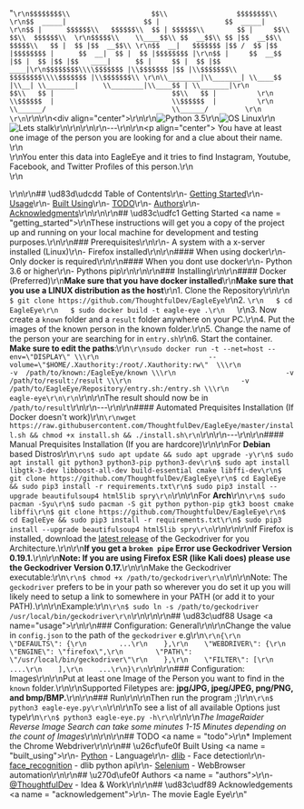 "```\r\n$$$$$$$$\\                    $$\\                 $$$$$$$$\\                    \r\n$$  _____|                   $$ |                $$  _____|                   \r\n$$ |      $$$$$$\\   $$$$$$\\  $$ | $$$$$$\\        $$ |     $$\\   $$\\  $$$$$$\\  \r\n$$$$$\\    \\____$$\\ $$  __$$\\ $$ |$$  __$$\\       $$$$$\\   $$ |  $$ |$$  __$$\\ \r\n$$  __|   $$$$$$$ |$$ /  $$ |$$ |$$$$$$$$ |      $$  __|  $$ |  $$ |$$$$$$$$ |\r\n$$ |     $$  __$$ |$$ |  $$ |$$ |$$   ____|      $$ |     $$ |  $$ |$$   ____|\r\n$$$$$$$$\\\\$$$$$$$ |\\$$$$$$$ |$$ |\\$$$$$$$\\       $$$$$$$$\\\\$$$$$$$ |\\$$$$$$$\\ \r\n\\________|\\_______| \\____$$ |\\__| \\_______|      \\________|\\____$$ | \\_______|\r\n                   $$\\   $$ |                             $$\\   $$ |          \r\n                   \\$$$$$$  |                             \\$$$$$$  |          \r\n                    \\______/                               \\______/         \r\n                                                                      \r\n```\r\n\r\n<div align=\"center\">\r\n\r\n![Python 3.5](https://img.shields.io/badge/Python-3.6%2B-blue.svg)\r\n![OS Linux](https://img.shields.io/badge/Supported%20OS-Linux-yellow.svg)\r\n![Lets stalk](https://img.shields.io/badge/Stalkermode-Activated-red.svg)\r\n\r\n</div>\r\n\r\n---\r\n\r\n<p align=\"center\"> You have at least one image of the person you are looking for and a clue about their name. \r\n<br>\r\nYou enter this data into EagleEye and it tries to find Instagram, Youtube, Facebook, and Twitter Profiles of this person.\r\n    <br> \r\n</p>\r\n\r\n## \ud83d\udcdd Table of Contents\r\n- [Getting Started](#getting_started)\r\n- [Usage](#usage)\r\n- [Built Using](#built_using)\r\n- [TODO](#todo)\r\n- [Authors](#authors)\r\n- [Acknowledgments](#acknowledgement)\r\n\r\n\r\n## \ud83c\udfc1 Getting Started <a name = \"getting_started\"></a>\r\nThese instructions will get you a copy of the project up and running on your local machine for development and testing purposes.\r\n\r\n### Prerequisites\r\n\r\n- A system with a x-server installed (Linux)\r\n- Firefox installed\r\n\r\n#### When using docker\r\n- Only docker is required\r\n\r\n#### When you dont use docker\r\n- Python 3.6 or higher\r\n- Pythons pip\r\n\r\n\r\n### Installing\r\n\r\n#### Docker (Preferred)\r\n**Make sure that you have docker installed**\r\n**Make sure that you use a LINUX distribution as the host**\r\n1. Clone the Repository\r\n\r\n   ``` $ git clone https://github.com/ThoughtfulDev/EagleEye ```\r\n2. ```\r\n   $ cd EagleEye\r\n   $ sudo docker build -t eagle-eye .\r\n   ```\r\n3. Now create a `known` folder and a `result` folder anywhere on your PC.\r\n4. Put the images of the known person in the known folder.\r\n5. Change the name of the person your are searching for in `entry.sh`\r\n6. Start the container. **Make sure to edit the paths**:\r\n```\r\nsudo docker run -t --net=host --env=\"DISPLAY\" \\\r\n                           --volume=\"$HOME/.Xauthority:/root/.Xauthority:rw\"  \\\r\n                           -v  /path/to/known:/EagleEye/known \\\r\n                           -v  /path/to/result:/result \\\r\n                           -v /path/to/EagleEye/Repository/entry.sh:/entry.sh \\\r\n                           eagle-eye\r\n\r\n```\r\n\r\nThe result should now be in `/path/to/result`\r\n\r\n---\r\n\r\n#### Automated Prequisites Installation (If Docker doesn't work)\r\n```\r\nwget https://raw.githubusercontent.com/ThoughtfulDev/EagleEye/master/install.sh && chmod +x install.sh && ./install.sh\r\n```\r\n\r\n---\r\n\r\n#### Manual Prequisites Installation (If you are hardcore)\r\n\r\nFor **Debian** based Distros\r\n```\r\n$ sudo apt update && sudo apt upgrade -y\r\n$ sudo apt install git python3 python3-pip python3-dev\r\n$ sudo apt install libgtk-3-dev libboost-all-dev build-essential cmake libffi-dev\r\n$ git clone https://github.com/ThoughtfulDev/EagleEye\r\n$ cd EagleEye && sudo pip3 install -r requirements.txt\r\n$ sudo pip3 install --upgrade beautifulsoup4 html5lib spry\r\n```\r\n\r\nFor **Arch**\r\n```\r\n$ sudo pacman -Syu\r\n$ sudo pacman -S git python python-pip gtk3 boost cmake libffi\r\n$ git clone https://github.com/ThoughtfulDev/EagleEye\r\n$ cd EagleEye && sudo pip3 install -r requirements.txt\r\n$ sudo pip3 install --upgrade beautifulsoup4 html5lib spry\r\n```\r\n\r\n\r\nIf Firefox is installed, download the [latest release](https://github.com/mozilla/geckodriver/releases/latest) of the Geckodriver for you Architecture.\r\n\r\n**If you get a `broken pipe` Error use Geckodriver Version 0.19.1.**\r\n\r\n**Note: If you are using Firefox ESR (like Kali does) please use the Geckodriver Version 0.17.**\r\n\r\nMake the Geckodriver executable:\r\n```\r\n$ chmod +x /path/to/geckodriver\r\n```\r\n\r\nNote: The `geckodriver` prefers to be in your path so wherever you do set it up you will likely need to setup a link to somewhere in your PATH (or add it to your PATH).\r\n\r\nExample:\r\n```\r\n$ sudo ln -s /path/to/geckodriver /usr/local/bin/geckodriver\r\n```\r\n\r\n\r\n## \ud83c\udf88 Usage <a name=\"usage\"></a>\r\n\r\n### Configuration: General\r\n\r\nChange the value in `config.json` to the path of the `geckodriver` e.g\r\n```\r\n{\r\n    \"DEFAULTS\": {\r\n        ...\r\n    },\r\n    \"WEBDRIVER\": {\r\n        \"ENGINE\": \"firefox\",\r\n        \"PATH\": \"/usr/local/bin/geckodriver\"\r\n    },\r\n    \"FILTER\": [\r\n        ....\r\n    ],\r\n    ...\r\n}\r\n```\r\n\r\n### Configuration: Images\r\n\r\nPut at least one Image of the Person you want to find in the `known` folder.\r\n\r\nSupported Filetypes are: **jpg/JPG, jpeg/JPEG, png/PNG, and bmp/BMP.**\r\n\r\n### Run\r\n\r\nThen run the program ;)\r\n```\r\n$ python3 eagle-eye.py\r\n```\r\n\r\nTo see a list of all available Options just type\r\n```\r\n$ python3 eagle-eye.py -h\r\n```\r\n\r\n*The ImageRaider Reverse Image Search can take some minutes 1-15 Minutes depending on the count of Images*\r\n\r\n\r\n## TODO <a name = \"todo\"></a>\r\n* Implement the Chrome Webdriver\r\n\r\n## \u26cf\ufe0f Built Using <a name = \"built_using\"></a>\r\n- [Python](https://www.python.org/) - Language\r\n- [dlib](http://dlib.net/) - Face detection\r\n- [face_recognition](https://github.com/ageitgey/face_recognition) - dlib python api\r\n- [Selenium](https://www.seleniumhq.org/) - WebBrowser automation\r\n\r\n## \u270d\ufe0f Authors <a name = \"authors\"></a>\r\n- [@ThoughtfulDev](https://github.com/ThoughtfulDev) - Idea & Work\r\n\r\n## \ud83c\udf89 Acknowledgements <a name = \"acknowledgement\"></a>\r\n- The movie Eagle Eye\r\n"